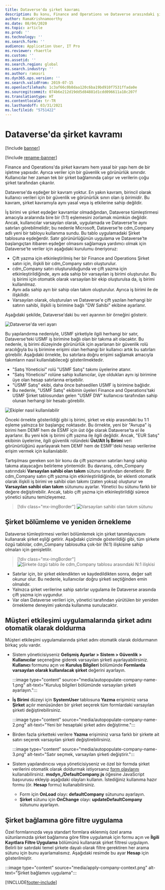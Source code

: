 ```yaml
---
title: Dataverse'da şirket kavramı
description: Bu konu, Finance and Operations ve Dataverse arasındaki şirket verileri tümleştirmesini açıklar.
author: RamaKrishnamoorthy
ms.date: 08/04/2020
ms.topic: article
ms.prod: ''
ms.technology: ''
ms.search.form: ''
audience: Application User, IT Pro
ms.reviewer: rhaertle
ms.custom: ''
ms.assetid: ''
ms.search.region: global
ms.search.industry: ''
ms.author: ramasri
ms.dyn365.ops.version: ''
ms.search.validFrom: 2019-07-15
ms.openlocfilehash: 1c3af66c0b8daa120c6ba19bd910f7531ffada0e
ms.sourcegitcommit: 074b6e212d19dd5d84881d1cdd096611a18c207f
ms.translationtype: HT
ms.contentlocale: tr-TR
ms.lasthandoff: 03/31/2021
ms.locfileid: "5751422"
---
```

# <a name="company-concept-in-dataverse"></a>Dataverse'da şirket kavramı

[!include [banner](../../includes/banner.md)]

[!include [rename-banner](~/includes/cc-data-platform-banner.md)]


Finance and Operations'da *şirket* kavramı hem yasal bir yapı hem de bir işletme yapısıdır. Ayrıca veriler için bir güvenlik ve görünürlük sınırıdır. Kullanıcılar her zaman tek bir şirket bağlamında çalışır ve verilerin çoğu şirket tarafından çıkarılır.

Dataverse'da eşdeğer bir kavram yoktur. En yakın kavram, birincil olarak kullanıcı verileri için bir güvenlik ve görünürlük sınırı olan *iş birimidir*. Bu kavram, şirket kavramıyla aynı yasal veya iş etkilerine sahip değildir.

İş birimi ve şirket eşdeğer kavramlar olmadığından, Dataverse tümleştirmesi amacıyla aralarında bire bir (1:1) eşlemesini zorlamak mümkün değildir. Ancak, kullanıcılar varsayılan olarak, uygulamada ve Dataverse'te aynı satırları görebilmelidir; bu nedenle Microsoft, Dataverse'te cdm\_Company adlı yeni bir tabloyu kullanıma sundu. Bu tablo uygulamadaki Şirket tablosuna eşdeğerdir. Satır görünürlüğünün uygulama ve Dataverse'te başlangıçtan itibaren eşdeğer olmasını sağlamaya yardımcı olmak için Dataverse'te veriler için aşağıdaki kurulumu öneriyoruz:

+ Çift yazma için etkinleştirilmiş her bir Finance and Operations Şirket satırı için, ilişkili bir cdm\_Company satırı oluşturulur.
+ cdm\_Company satırı oluşturulduğunda ve çift yazma için etkinleştirildiğinde, aynı ada sahip bir varsayılan iş birimi oluşturulur. Bu iş birimi için otomatik olarak varsayılan bir ekip oluşturulsa da, iş birimi kullanılmaz.
+ Aynı ada sahip ayrı bir sahip olan takım oluşturulur. Ayrıca iş birimi ile de ilişkilidir.
+ Varsayılan olarak, oluşturulan ve Dataverse'e çift yazılan herhangi bir satırın sahibi, ilişkili iş birimine bağlı "DW Sahibi" ekibine ayarlanır.

Aşağıdaki şekilde, Dataverse'daki bu veri ayarının bir örneğini gösterir.

![Dataverse'da veri ayarı](media/dual-write-company-1.png)

Bu yapılandırma nedeniyle, USMF şirketiyle ilgili herhangi bir satır, Dataverse'teki USMF iş birimine bağlı olan bir takıma ait olacaktır. Bu nedenle, iş birimi düzeyinde görünürlük için ayarlanan bir güvenlik rolü aracılığıyla bu iş birimine erişimi olan herhangi bir kullanıcı artık bu satırları görebilir. Aşağıdaki örnekte, bu satırlara doğru erişimi sağlamak amacıyla takımların nasıl kullanılabileceği gösterilmektedir.

+ "Satış Yöneticisi" rolü "USMF Satış" takımı üyelerine atanır.
+ "Satış Yöneticisi" rolüne sahip kullanıcılar, üye oldukları aynı işi birimine üye olan hesap satırlarına erişebilir.
+ "USMF Satış" ekibi, daha önce bahsedilen USMF iş birimine bağlıdır.
+ Bu nedenle, "USMF Satış" ekibinin üyeleri Finance and Operations'taki USMF Şirket tablosundan gelen "USMF DW" kullanıcısı tarafından sahip olunan herhangi bir hesabı görebilir.

![Ekipler nasıl kullanılabilir](media/dual-write-company-2.png)

Önceki örnekte gösterildiği gibi iş birimi, şirket ve ekip arasındaki bu 1:1 eşleme yalnızca bir başlangıç noktasıdır. Bu örnekte, yeni bir "Avrupa" iş birimi hem DEMF hem de ESMF için üst öğe olarak Dataverse'ta el ile ayarlanır. Bu yeni kök iş birimi çift yazma ile ilgili değildir. Ancak, "EUR Satış" ekibinin üyelerine, ilgili güvenlik rolündeki **Üst/Alt İş Birimi** veri görünürlüğünü ayarlayarak hem DEMF hem de ESMF'deki hesap verilerine erişim vermek için kullanılabilir.

Tartışılması gereken son bir konu da çift yazmanın satırları hangi sahip takıma atayacağını belirleme yöntemidir. Bu davranış, cdm\_Company satırındaki **Varsayılan sahibi olan takım** sütunu tarafından denetlenir. Bir cdm\_Company satırı çift yazma için etkinleştirildiğinde, bir eklenti otomatik olarak ilişkili iş birimi ve sahibi olan takımı (zaten yoksa) oluşturur ve **Varsayılan sahibi olan takım** sütununu ayarlar. Yönetici bu sütunu farklı bir değere değiştirebilir. Ancak, tablo çift yazma için etkinleştirildiği sürece yönetici sütunu temizleyemez.

> [!div class="mx-imgBorder"]
![Varsayılan sahibi olan takım sütunu](media/dual-write-default-owning-team.jpg)

## <a name="company-striping-and-bootstrapping"></a>Şirket bölümleme ve yeniden örnekleme

Dataverse tümleştirmesi verileri bölümlemek için şirket tanımlayıcısını kullanarak şirket eşliği getirir. Aşağıdaki çizimde gösterildiği gibi, tüm şirkete özgü tablolar, cdm\_Company tablosutka çok-bir (N:1) ilişkisine sahip olmaları için genişletilir.

> [!div class="mx-imgBorder"]
![Şirkete özgü tablo ile cdm_Company tablosu arasındaki N:1 ilişkisi](media/dual-write-bootstrapping.png)

+ Satırlar için, bir şirket eklendikten ve kaydedildikten sonra, değer salt okunur olur. Bu nedenle, kullanıcılar doğru şirketi seçtiğinden emin olmalıdır.
+ Yalnızca şirket verilerine sahip satırlar uygulama ile Dataverse arasında çift yazma için uygundur.
+ Var olan Dataverse verileri için, yönetici tarafından yürütülen bir yeniden örnekleme deneyimi yakında kullanıma sunulacaktır.


## <a name="autopopulate-company-name-in-customer-engagement-apps"></a>Müşteri etkileşimi uygulamalarında şirket adını otomatik olarak doldurma

Müşteri etkileşimi uygulamalarında şirket adını otomatik olarak doldurmanın birkaç yolu vardır.

+ Sistem yöneticisiyseniz **Gelişmiş Ayarlar > Sistem > Güvenlik > Kullanıcılar** seçeneğine giderek varsayılan şirketi ayarlayabilirsiniz. **Kullanıcı** formunu açın ve **Kuruluş Bilgileri** bölümünde **Formlarda varsayılan olarak kullanılacak şirket** değerini ayarlayın.

    :::image type="content" source="media/autopopulate-company-name-1.png" alt-text="Kuruluş bilgileri bölümünde varsayılan şirketi ayarlayın.":::

+ **İş Birimi** düzeyi için **SystemUser** tablosuna **Yazma** erişiminiz varsa **Şirket** açılır menüsünden bir şirket seçerek tüm formlardaki varsayılan şirketi değiştirebilirsiniz.

    :::image type="content" source="media/autopopulate-company-name-2.png" alt-text="Yeni bir hesaptaki şirket adını değiştirme.":::

+ Birden fazla şirketteki verilere **Yazma** erişiminiz varsa farklı bir şirkete ait satırı seçerek varsayılan şirketi değiştirebilirsiniz.

    :::image type="content" source="media/autopopulate-company-name-3.png" alt-text="Satır seçmek, varsayılan şirketi değiştirir.":::

+ Sistem yapılandırıcısı veya yöneticisiyseniz ve özel bir formda şirket verilerini otomatik olarak doldurmak istiyorsanız [form olaylarını](https://docs.microsoft.com/powerapps/developer/model-driven-apps/clientapi/events-forms-grids) kullanabilirsiniz. **msdyn_/DefaultCompany.js** öğesine JavaScript başvurusu ekleyip aşağıdaki olayları kullanın. İstediğiniz kullanıma hazır formu (ör. **Hesap** formu) kullanabilirsiniz.

    + Form için **OnLoad** olayı: **defaultCompany** sütununu ayarlayın.
    + **Şirket** sütunu için **OnChange** olayı: **updateDefaultCompany** sütununu ayarlayın.

## <a name="apply-filtering-based-on-the-company-context"></a>Şirket bağlamına göre filtre uygulama

Özel formlarınızda veya standart formlara eklenmiş özel arama sütunlarınızda şirket bağlamına göre filtre uygulamak için formu açın ve **İlgili Kayıtlara Filtre Uygulama** bölümünü kullanarak şirket filtresi uygulayın. Belirli bir satırdaki temel şirkete dayalı olarak filtre gerektiren her arama sütunu için bunu ayarlamalısınız. Aşağıdaki resimde bu ayar **Hesap** için gösterilmiştir.

:::image type="content" source="media/apply-company-context.png" alt-text="Şirket bağlamını uygulama":::



[!INCLUDE[footer-include](../../../../includes/footer-banner.md)]